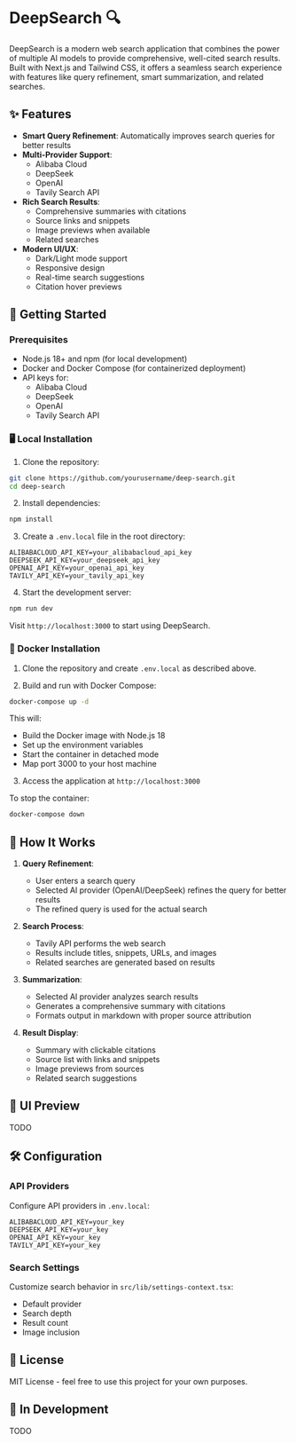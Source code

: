 # DeepSearch 🔍

DeepSearch is a modern web search application that combines the power of multiple AI models to provide comprehensive, well-cited search results. Built with Next.js and Tailwind CSS, it offers a seamless search experience with features like query refinement, smart summarization, and related searches.

## ✨ Features

- **Smart Query Refinement**: Automatically improves search queries for better results
- **Multi-Provider Support**: 
  - Alibaba Cloud
  - DeepSeek
  - OpenAI
  - Tavily Search API
- **Rich Search Results**:
  - Comprehensive summaries with citations
  - Source links and snippets
  - Image previews when available
  - Related searches
- **Modern UI/UX**:
  - Dark/Light mode support
  - Responsive design
  - Real-time search suggestions
  - Citation hover previews

## 🚀 Getting Started

### Prerequisites

- Node.js 18+ and npm (for local development)
- Docker and Docker Compose (for containerized deployment)
- API keys for:
  - Alibaba Cloud
  - DeepSeek
  - OpenAI
  - Tavily Search API

### 🖥️ Local Installation

1. Clone the repository:
```bash
git clone https://github.com/yourusername/deep-search.git
cd deep-search
```

2. Install dependencies:
```bash
npm install
```

3. Create a `.env.local` file in the root directory:
```env
ALIBABACLOUD_API_KEY=your_alibabacloud_api_key
DEEPSEEK_API_KEY=your_deepseek_api_key
OPENAI_API_KEY=your_openai_api_key
TAVILY_API_KEY=your_tavily_api_key
```

4. Start the development server:
```bash
npm run dev
```

Visit `http://localhost:3000` to start using DeepSearch.

### 🐋 Docker Installation

1. Clone the repository and create `.env.local` as described above.

2. Build and run with Docker Compose:
```bash
docker-compose up -d
```

This will:
- Build the Docker image with Node.js 18
- Set up the environment variables
- Start the container in detached mode
- Map port 3000 to your host machine

3. Access the application at `http://localhost:3000`

To stop the container:
```bash
docker-compose down
```

## 🔧 How It Works

1. **Query Refinement**:
   - User enters a search query
   - Selected AI provider (OpenAI/DeepSeek) refines the query for better results
   - The refined query is used for the actual search

2. **Search Process**:
   - Tavily API performs the web search
   - Results include titles, snippets, URLs, and images
   - Related searches are generated based on results

3. **Summarization**:
   - Selected AI provider analyzes search results
   - Generates a comprehensive summary with citations
   - Formats output in markdown with proper source attribution

4. **Result Display**:
   - Summary with clickable citations
   - Source list with links and snippets
   - Image previews from sources
   - Related search suggestions

## 🎨 UI Preview
TODO

## 🛠️ Configuration

### API Providers

Configure API providers in `.env.local`:
```env
ALIBABACLOUD_API_KEY=your_key
DEEPSEEK_API_KEY=your_key
OPENAI_API_KEY=your_key
TAVILY_API_KEY=your_key
```

### Search Settings

Customize search behavior in `src/lib/settings-context.tsx`:
- Default provider
- Search depth
- Result count
- Image inclusion

## 📝 License

MIT License - feel free to use this project for your own purposes.

## 🚧 In Development
TODO
